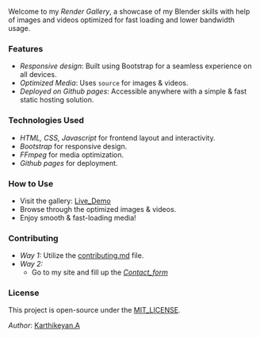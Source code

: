 Welcome to my *Render Gallery*, a showcase of my Blender skills with help of images and videos optimized for fast loading and lower bandwidth usage.

### Features
- *Responsive design*: Built using Bootstrap for a seamless experience on all devices.
- *Optimized Media*: Uses `source` for images & videos.
- *Deployed on Github pages*: Accessible anywhere with a simple & fast static hosting solution.

### Technologies Used
- *HTML, CSS, Javascript* for frontend layout and interactivity.
- *Bootstrap* for responsive design.
- *FFmpeg* for media optimization.
- *Github pages* for deployment.

### How to Use
- Visit the gallery: [Live_Demo](https://karthi1048.github.io/render-gallery/)
- Browse through the optimized images & videos.
- Enjoy smooth & fast-loading media!

### Contributing
- *Way 1:*
    Utilize the [contributing.md](/contributing.md) file.
- *Way 2:*
    - Go to my site and fill up the *[Contact_form](https://docs.google.com/forms/d/e/1FAIpQLSfp6KIPRmC5en04bAxEytNcqXE37fwurp6pEEY2THK7-R5nnw/viewform?embedded=true)*

### License
This project is open-source under the [MIT_LICENSE](/LICENSE.txt).

*Author*: [Karthikeyan.A](https://github.com/karthi1048)
